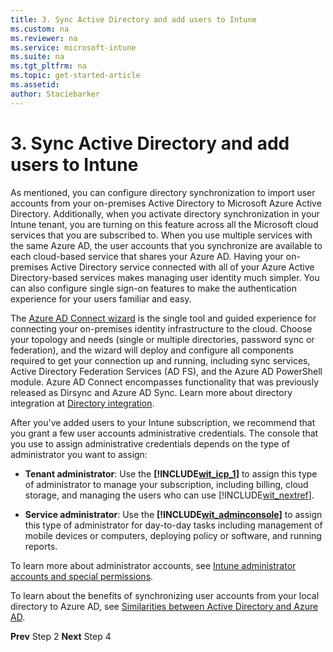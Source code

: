 ```yaml
---
title: 3. Sync Active Directory and add users to Intune
ms.custom: na
ms.reviewer: na
ms.service: microsoft-intune
ms.suite: na
ms.tgt_pltfrm: na
ms.topic: get-started-article
ms.assetid:
author: Staciebarker
---
```

# 3. Sync Active Directory and add users to Intune
As mentioned, you can configure directory synchronization to import user accounts from your on-premises Active Directory to Microsoft Azure Active Directory. Additionally, when you activate directory synchronization in your Intune tenant, you are turning on this feature across  all the Microsoft cloud services that you are subscribed to. When you use multiple services with the same Azure AD, the user accounts that you synchronize are available to each cloud-based service that shares your Azure AD. Having your on-premises Active Directory service connected with all of your Azure Active Directory-based services makes managing user identity much simpler. You can also configure single sign-on features to make the authentication experience for your users familiar and easy.

The [Azure AD Connect wizard](https://www.microsoft.com/download/details.aspx?id=47594) is the single tool and guided experience for connecting your on-premises identity infrastructure to the cloud.  Choose your topology and needs (single or multiple directories, password sync or federation), and the wizard will deploy and configure all components required to get your connection up and running, including sync services, Active Directory Federation Services (AD FS), and the Azure AD PowerShell module.
Azure AD Connect encompasses functionality that was previously released as Dirsync and Azure AD Sync.
Learn more about directory integration at [Directory integration](http://technet.microsoft.com/library/jj573653.aspx).

After you've added users to your Intune subscription, we recommend that you grant a few user accounts administrative credentials. The console that you use to assign administrative credentials depends on the type of administrator you want to assign:

-   **Tenant administrator**: Use the **[!INCLUDE[wit_icp_1](./includes/wit_icp_1_md.md)]** to assign this type of administrator to manage your subscription, including billing, cloud storage, and managing the users who can use [!INCLUDE[wit_nextref](./includes/wit_nextref_md.md)].

-   **Service administrator**: Use the **[!INCLUDE[wit_adminconsole](./includes/wit_adminconsole_md.md)]** to assign this type of administrator for day-to-day tasks including management of mobile devices or computers, deploying policy or software, and running reports.

To learn more about administrator accounts, see [Intune administrator accounts and special permissions](what-to-know-before-setting-up-microsoft-intune.md#BKMK_AdminAccounts).

To learn about the benefits of synchronizing user accounts from your local directory to Azure AD, see
            [Similarities between Active Directory and Azure AD](http://technet.microsoft.com/library/dn518177.aspx).

**Prev** Step 2
**Next** Step 4
